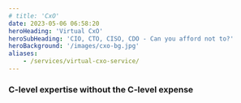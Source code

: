```yaml
---
# title: 'CxO'
date: 2023-05-06 06:58:20
heroHeading: 'Virtual CxO'
heroSubHeading: 'CIO, CTO, CISO, CDO - Can you afford not to?'
heroBackground: '/images/cxo-bg.jpg'
aliases: 
    - /services/virtual-cxo-service/
---
```



### C-level expertise without the C-level expense

